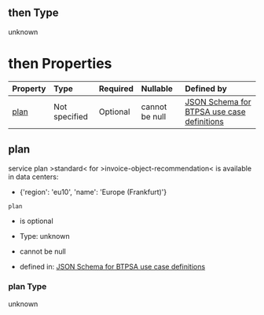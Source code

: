 ## then Type

unknown

# then Properties

| Property      | Type          | Required | Nullable       | Defined by                                                                                                                                                                                                                                      |
| :------------ | :------------ | :------- | :------------- | :---------------------------------------------------------------------------------------------------------------------------------------------------------------------------------------------------------------------------------------------- |
| [plan](#plan) | Not specified | Optional | cannot be null | [JSON Schema for BTPSA use case definitions](btpsa-usecase-properties-services-items-allof-1-then-allof-53-then-allof-0-then-properties-plan.md "undefined#/properties/services/items/allOf/1/then/allOf/53/then/allOf/0/then/properties/plan") |

## plan

service plan >standard< for >invoice-object-recommendation< is available in data centers:

*   {'region': 'eu10', 'name': 'Europe (Frankfurt)'}

`plan`

*   is optional

*   Type: unknown

*   cannot be null

*   defined in: [JSON Schema for BTPSA use case definitions](btpsa-usecase-properties-services-items-allof-1-then-allof-53-then-allof-0-then-properties-plan.md "undefined#/properties/services/items/allOf/1/then/allOf/53/then/allOf/0/then/properties/plan")

### plan Type

unknown
